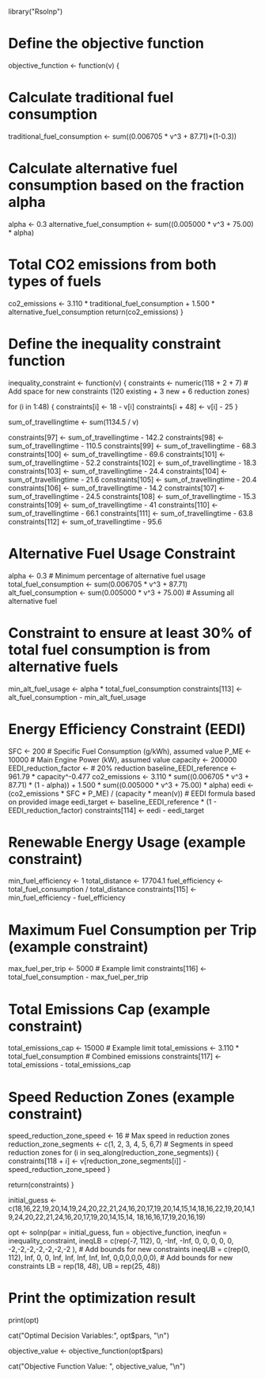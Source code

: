 library("Rsolnp")

# Define the objective function
objective_function <- function(v) {
  # Calculate traditional fuel consumption
  traditional_fuel_consumption <- sum((0.006705 * v^3 + 87.71)*(1-0.3))
  # Calculate alternative fuel consumption based on the fraction alpha
  alpha <- 0.3
  alternative_fuel_consumption <- sum((0.005000 * v^3 + 75.00) * alpha)
  # Total CO2 emissions from both types of fuels
  co2_emissions <- 3.110 * traditional_fuel_consumption + 1.500 * alternative_fuel_consumption
  return(co2_emissions)
}


# Define the inequality constraint function
inequality_constraint <- function(v) {
  constraints <- numeric(118 + 2 + 7) # Add space for new constraints (120 existing + 3 new + 6 reduction zones)
  
  for (i in 1:48) {
    constraints[i] <- 18 - v[i]
    constraints[i + 48] <- v[i] - 25
  }
  
  sum_of_travellingtime <- sum(1134.5 / v)
  
  constraints[97] <- sum_of_travellingtime - 142.2
  constraints[98] <- sum_of_travellingtime - 110.5
  constraints[99] <- sum_of_travellingtime - 68.3
  constraints[100] <- sum_of_travellingtime - 69.6
  constraints[101] <- sum_of_travellingtime - 52.2
  constraints[102] <- sum_of_travellingtime - 18.3
  constraints[103] <- sum_of_travellingtime - 24.4
  constraints[104] <- sum_of_travellingtime - 21.6
  constraints[105] <- sum_of_travellingtime - 20.4
  constraints[106] <- sum_of_travellingtime - 14.2
  constraints[107] <- sum_of_travellingtime - 24.5
  constraints[108] <- sum_of_travellingtime - 15.3
  constraints[109] <- sum_of_travellingtime - 41
  constraints[110] <- sum_of_travellingtime - 66.1
  constraints[111] <- sum_of_travellingtime - 63.8
  constraints[112] <- sum_of_travellingtime - 95.6
  
  # Alternative Fuel Usage Constraint
  alpha <- 0.3 # Minimum percentage of alternative fuel usage
  total_fuel_consumption <- sum(0.006705 * v^3 + 87.71)
  alt_fuel_consumption <- sum(0.005000 * v^3 + 75.00) # Assuming all alternative fuel
  
  # Constraint to ensure at least 30% of total fuel consumption is from alternative fuels
  min_alt_fuel_usage <- alpha * total_fuel_consumption
  constraints[113] <- alt_fuel_consumption - min_alt_fuel_usage
  
  # Energy Efficiency Constraint (EEDI)
  SFC <- 200 # Specific Fuel Consumption (g/kWh), assumed value
  P_ME <- 10000 # Main Engine Power (kW), assumed value
  capacity <- 200000
  EEDI_reduction_factor <-  # 20% reduction
  baseline_EEDI_reference <- 961.79 * capacity^-0.477
  co2_emissions <- 3.110 * sum((0.006705 * v^3 + 87.71) * (1 - alpha)) + 1.500 * sum((0.005000 * v^3 + 75.00) * alpha)
  eedi <- (co2_emissions * SFC * P_ME) / (capacity * mean(v)) # EEDI formula based on provided image
  eedi_target <- baseline_EEDI_reference * (1 - EEDI_reduction_factor)
  constraints[114] <- eedi - eedi_target
  
  
  # Renewable Energy Usage (example constraint)
  min_fuel_efficiency <- 1
  total_distance <- 17704.1
  fuel_efficiency <- total_fuel_consumption / total_distance
  constraints[115] <- min_fuel_efficiency - fuel_efficiency
  
  # Maximum Fuel Consumption per Trip (example constraint)
  max_fuel_per_trip <- 5000 # Example limit
  constraints[116] <- total_fuel_consumption - max_fuel_per_trip
  
  
  # Total Emissions Cap (example constraint)
  total_emissions_cap <- 15000 # Example limit
  total_emissions <- 3.110 * total_fuel_consumption # Combined emissions
  constraints[117] <- total_emissions - total_emissions_cap
  
  
  # Speed Reduction Zones (example constraint)
  speed_reduction_zone_speed <- 16 # Max speed in reduction zones
  reduction_zone_segments <- c(1, 2, 3, 4, 5, 6,7) # Segments in speed reduction zones
  for (i in seq_along(reduction_zone_segments)) {
    constraints[118 + i] <- v[reduction_zone_segments[i]] - speed_reduction_zone_speed
  }
  
  return(constraints)
}

initial_guess <- c(18,16,22,19,20,14,19,24,20,22,21,24,16,20,17,19,20,14,15,14,18,16,22,19,20,14,19,24,20,22,21,24,16,20,17,19,20,14,15,14,
                   18,16,16,17,19,20,16,19)

opt <- solnp(par = initial_guess,
             fun = objective_function,
             ineqfun = inequality_constraint,
             ineqLB = c(rep(-7, 112), 0, -Inf,  -Inf, 0, 0, 0, 0, 0, -2,-2,-2,-2,-2,-2,-2 ), # Add bounds for new constraints
             ineqUB = c(rep(0, 112), Inf, 0,  0, Inf, Inf, Inf, Inf, Inf,  0,0,0,0,0,0,0), # Add bounds for new constraints
             LB = rep(18, 48),
             UB = rep(25, 48))

# Print the optimization result
print(opt)

cat("Optimal Decision Variables:", opt$pars, "\n")

objective_value <- objective_function(opt$pars)

cat("Objective Function Value: ", objective_value, "\n")
